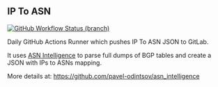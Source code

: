 ## IP To ASN

[![GitHub Workflow Status (branch)](https://img.shields.io/github/workflow/status/crazyuploader/IP_To_ASN/IP%20To%20ASN%20Runner/main?label=GitHub%20Actions%20Main%20Branch&logo=github-actions)](https://github.com/crazyuploader/IP_To_ASN/actions)

Daily GitHub Actions Runner which pushes IP To ASN JSON to GitLab. 

It uses [ASN Intelligence](https://github.com/pavel-odintsov/asn_intelligence) to parse full dumps of BGP tables and create a JSON with IPs to ASNs mapping.

More details at: https://github.com/pavel-odintsov/asn_intelligence
